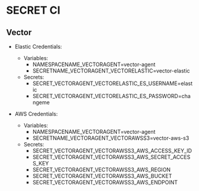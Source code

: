 # SECRET CI

## Vector

- Elastic Credentials:
  - Variables:
    - NAMESPACENAME_VECTORAGENT=vector-agent
    - SECRETNAME_VECTORAGENT_VECTORELASTIC=vector-elastic
  - Secrets:
    - SECRET_VECTORAGENT_VECTORELASTIC_ES_USERNAME=elastic
    - SECRET_VECTORAGENT_VECTORELASTIC_ES_PASSWORD=changeme

- AWS Credentials:
  - Variables:
    - NAMESPACENAME_VECTORAGENT=vector-agent
    - SECRETNAME_VECTORAGENT_VECTORAWSS3=vector-aws-s3
  - Secrets:
    - SECRET_VECTORAGENT_VECTORAWSS3_AWS_ACCESS_KEY_ID
    - SECRET_VECTORAGENT_VECTORAWSS3_AWS_SECRET_ACCESS_KEY
    - SECRET_VECTORAGENT_VECTORAWSS3_AWS_REGION
    - SECRET_VECTORAGENT_VECTORAWSS3_AWS_BUCKET
    - SECRET_VECTORAGENT_VECTORAWSS3_AWS_ENDPOINT
